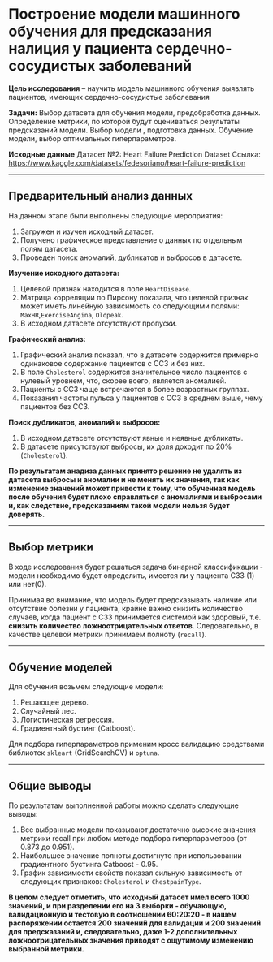 # Построение модели машинного обучения для предсказания налиция у пациента сердечно-сосудистых заболеваний

__Цель исследования__ – научить модель машинного обучения выявлять пациентов, имеющих сердечно-сосудистые заболевания

__Задачи:__
Выбор датасета для обучения модели, предобработка данных. 
Определение метрики, по которой будут оцениваться результаты предсказаний модели.
Выбор модели , подготовка данных. 
Обучение модели, выбор оптимальных гиперпараметров. 

__Исходные данные__
Датасет №2: Heart Failure Prediction Dataset
Ссылка: https://www.kaggle.com/datasets/fedesoriano/heart-failure-prediction

___

## Предварительный анализ данных

На данном этапе были выполнены следующие мероприятия:
1. Загружен и изучен исходный датасет.
2. Получено графическое представление о данных по отдельным полям датасета.
3. Проведен поиск аномалий, дубликатов и выбросов в датасете.

__Изучение исходного датасета:__
1. Целевой признак находится в поле `HeartDisease`.
2. Матрица корреляции по Пирсону показала, что целевой признак может иметь линейную зависимость со следующими полями: `MaxHR`,`ExerciseAngina`, `Oldpeak`.
3. В исходном датасете отсутствуют пропуски.

__Графический анализ:__
1. Графический анализ показал, что в датасете содержится примерно одинаковое содержание пациентов с ССЗ и без них.
2. В поле `Cholesterol` содержится значительное число пациентов с нулевый уровнем, что, скорее всего, является аномалией.
3. Пациенты с ССЗ чаще встречаются в более возрастных группах.
4. Показания частоты пульса у пациентов с ССЗ в среднем выше, чему пациентов без ССЗ.

__Поиск дубликатов, аномалий и выбросов:__
1. В исходном датасете отсутствуют явные и неявные дубликаты.
2. В датасете присутствуют выбросы, их доля доходит по 20% (`Cholesterol`).


__По результатам анадиза данных принято решение не удалять из датасета выбросы и аномалии и не менять их значения, так как изменение значений может привести к тому, что обученная модель после обучения будет плохо справляться с аномалиями и выбросами и, как следствие, предсказаниям такой модели нельзя будет доверять.__

___

## Выбор метрики

В ходе исследования будет решаться задача бинарной классификации - модели необходимо будет определить, имеется ли у пациента СЗЗ (1) или нет(0).

Принимая во внимание, что модель будет предсказывать наличие или отсутствие болезни у пациента, крайне важно снизить количество случаев, когда пациент с СЗЗ принимается системой как здоровый, т.е. __снизить количество ложноотрицательных ответов__. Следовательно, в качестве целевой метрики принимаем полноту (`recall`).

___

## Обучение моделей

Для обучения возьмем следующие модели:
1. Решающее дерево.
2. Случайный лес.
3. Логистическая регрессия.
4. Градиентный бустинг (Catboost).

Для подбора гиперпараметров применим кросс валидацию средствами библиотек `skleart` (GridSearchCV) и `optuna`.

___

## Общие выводы

По результатам выполненной работы можно сделать следующие выводы:
1. Все выбранные модели показывают достаточно высокие значения метрики recall при любом методе подбора гиперпараметров (от 0.873 до 0.951).
2. Наибольшее значение полноты достигнуто при использовании градиентного бустинга Catboost - 0.95.
3. График зависимости свойств показал сильную зависимость от следующих признаков: `Cholesterol` и `ChestpainType`.

__В целом следует отметить, что исходный датасет имел всего 1000 значений, и при разделении его на 3 выборки - обучающую, валидационную и тестовую в соотношении 60:20:20 - в нашем распоряжении остается 200 значений для валидации и 200 значений для предсказаний и, следовательно, даже 1-2 дополнительных ложноотрицательных значения приводят с ощутимому изменению выбранной метрики.__
